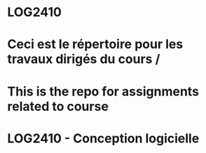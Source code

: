 # LOG2410
# Ceci est le répertoire pour les travaux dirigés du cours /
# This is the repo for assignments related to course
# LOG2410 - Conception logicielle
